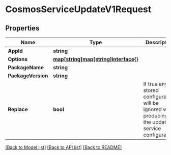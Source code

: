 # CosmosServiceUpdateV1Request

## Properties

Name | Type | Description | Notes
------------ | ------------- | ------------- | -------------
**AppId** | **string** |  | 
**Options** | [**map[string]map[string]interface{}**](map[string]interface{}.md) |  | [optional] 
**PackageName** | **string** |  | [optional] 
**PackageVersion** | **string** |  | [optional] 
**Replace** | **bool** | If true any stored configuration will be ignored when producing the updated service configuration. | 

[[Back to Model list]](../README.md#documentation-for-models) [[Back to API list]](../README.md#documentation-for-api-endpoints) [[Back to README]](../README.md)



